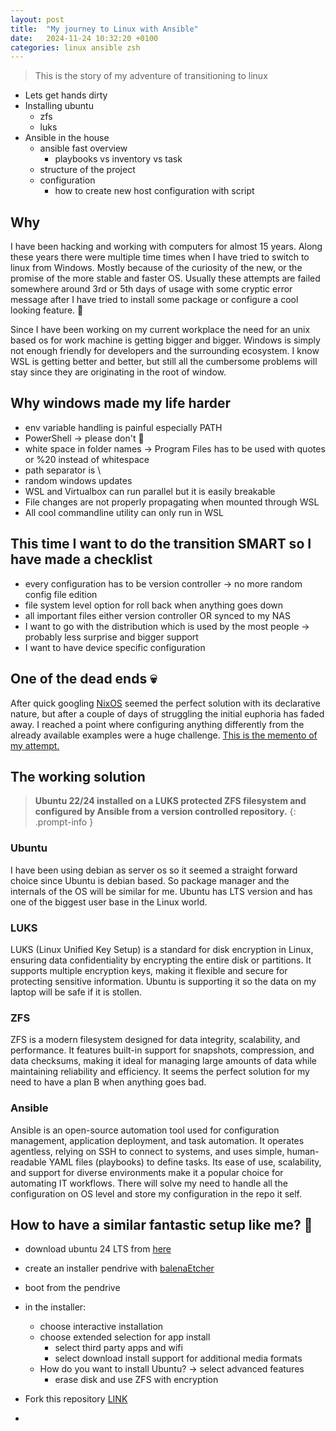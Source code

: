 ```yaml
---
layout: post
title:  "My journey to Linux with Ansible"
date:   2024-11-24 10:32:20 +0100
categories: linux ansible zsh
---
```


> This is the story of my adventure of transitioning to linux

- Lets get hands dirty
- Installing ubuntu
  - zfs
  - luks
- Ansible in the house
  - ansible fast overview
    - playbooks vs inventory vs task
  - structure of the project
  - configuration
    - how to create new host configuration with script

## Why

I have been hacking and working with computers for almost 15 years. Along these years there were multiple time times when I have tried to switch to linux from Windows. Mostly because of the
curiosity of the new, or the promise of the more stable and faster OS. Usually these attempts are failed somewhere around 3rd or 5th days of usage with some cryptic error message after I have tried to install some package or configure a cool looking feature. 🤣

Since I have been working on my current workplace the need for an unix based os for work machine is getting bigger and bigger. Windows is simply not enough friendly for developers and the surrounding ecosystem. I know WSL is getting better and better, but still all the cumbersome problems will stay since they are originating in the root of window.

## Why windows made my life harder

- env variable handling is painful especially PATH
- PowerShell -> please don't 🥲
- white space in folder names -> Program Files has to be used with quotes or %20 instead of whitespace
- path separator is \
- random windows updates
- WSL and Virtualbox can run parallel but it is easily breakable
- File changes are not properly propagating when mounted through WSL
- All cool commandline utility can only run in WSL

## This time I want to do the transition SMART so I have made a checklist

- every configuration has to be version controller -> no more random config file edition
- file system level option for roll back when anything goes down
- all important files either version controller OR synced to my NAS
- I want to go with the distribution which is used by the most people -> probably less surprise and bigger support
- I want to have device specific configuration

## One of the dead ends 💀

After quick googling [NixOS](https://nixos.org/) seemed the perfect solution with its declarative nature, but after a couple of days of struggling the initial euphoria has faded away. I reached a point where configuring anything differently from the already available examples were a huge challenge. [This is the memento of my attempt.](https://github.com/dtap001/nix-config)

## The working solution

> **Ubuntu 22/24 installed on a LUKS protected ZFS filesystem and configured by Ansible from a version controlled repository.**
{: .prompt-info }

### Ubuntu

I have been using debian as server os so it seemed a straight forward choice since Ubuntu is debian based. So package manager and the internals of the OS will be similar for me. Ubuntu has LTS version and has one of the biggest user base in the Linux world.

### LUKS

LUKS (Linux Unified Key Setup) is a standard for disk encryption in Linux, ensuring data confidentiality by encrypting the entire disk or partitions. It supports multiple encryption keys, making it flexible and secure for protecting sensitive information. Ubuntu is supporting it so the data on my laptop will be safe if it is stollen.

### ZFS

ZFS is a modern filesystem designed for data integrity, scalability, and performance. It features built-in support for snapshots, compression, and data checksums, making it ideal for managing large amounts of data while maintaining reliability and efficiency. It seems the perfect solution for my need to have a plan B when anything goes bad.

### Ansible

Ansible is an open-source automation tool used for configuration management, application deployment, and task automation. It operates agentless, relying on SSH to connect to systems, and uses simple, human-readable YAML files (playbooks) to define tasks. Its ease of use, scalability, and support for diverse environments make it a popular choice for automating IT workflows. There will solve my need to handle all the configuration on OS level and store my configuration in the repo it self.

## How to have a similar fantastic setup like me? 🚀

- download ubuntu 24 LTS from [here](https://ubuntu.com/download/desktop)
- create an installer pendrive with [balenaEtcher](https://etcher.balena.io/)
- boot from the pendrive
- in the installer:
  - choose interactive installation
  - choose extended selection for app install
    - select third party apps and wifi
    - select download install support for additional media formats
  - How do you want to install Ubuntu? -> select advanced features
    - erase disk and use ZFS with encryption




- Fork this repository [LINK]()
- 
